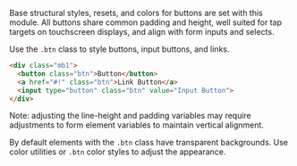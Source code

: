 
Base structural styles, resets, and colors for buttons are set with this module.
All buttons share common padding and height, well suited for tap targets on touchscreen displays, and align with form inputs and selects.

Use the `.btn` class to style buttons, input buttons, and links.

```html
<div class="mb1">
  <button class="btn">Button</button>
  <a href="#!" class="btn">Link Button</a>
  <input type="button" class="btn" value="Input Button">
</div>
```

Note: adjusting the line-height and padding variables may require adjustments to form element variables to maintain vertical alignment.

By default elements with the `.btn` class have transparent backgrounds. Use color utilities or `.btn` color styles to adjust the appearance.

